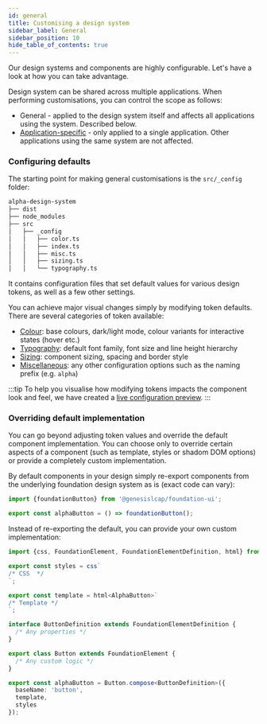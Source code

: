 ```yaml
---
id: general
title: Customising a design system 
sidebar_label: General
sidebar_position: 10
hide_table_of_contents: true
---
```


Our design systems and components are highly configurable. Let's have a look at how you can take advantage.

Design system can be shared across multiple applications. When performing customisations, you can control the scope as follows:

* General - applied to the design system itself and affects all applications using the system. Described below.
* [Application-specific](/web-ui-reference/design-systems/customisation/app-specific/) - only applied to a single application. Other applications using the same system are not affected.

### Configuring defaults

The starting point for making general customisations is the `src/_config` folder:

```bash
alpha-design-system
├── dist
├── node_modules
├── src
│   ├── _config
│   │   ├── color.ts
│   │   ├── index.ts
│   │   ├── misc.ts
│   │   ├── sizing.ts
│   │   └── typography.ts
```

It contains configuration files that set default values for various design tokens, as well as a few other settings.

You can achieve major visual changes simply by modifying token defaults. There are several categories of token available:

* [Colour](/web-ui-reference/design-systems/tokens/colour/): base colours, dark/light mode, colour variants for interactive states (hover etc.)
* [Typography](/web-ui-reference/design-systems/tokens/typography/): default font family, font size and line height hierarchy
* [Sizing](/web-ui-reference/design-systems/tokens/sizing/): component sizing, spacing and border style
* [Miscellaneous](/web-ui-reference/design-systems/tokens/misc/): any other configuration options such as the naming prefix (e.g. `alpha`)

:::tip
To help you visualise how modifying tokens impacts the component look and feel, we have created a [live configuration preview](/web-ui-reference/design-systems/customisation/live-preview/).
:::

### Overriding default implementation

You can go beyond adjusting token values and override the default component implementation. You can choose only to  override certain aspects of a component (such as template, styles or shadom DOM options) or provide a completely custom implementation.

By default components in your design simply re-export components from the underlying foundation design system as is (exact code can vary):

```ts
import {foundationButton} from '@genesislcap/foundation-ui';

export const alphaButton = () => foundationButton();
```

Instead of re-exporting the default, you can provide your own custom implementation:

```ts
import {css, FoundationElement, FoundationElementDefinition, html} from '@genesislcap/foundation-ui';

export const styles = css`
/* CSS  */
`;

export const template = html<AlphaButton>`
/* Template */
`;

interface ButtonDefinition extends FoundationElementDefinition {
  /* Any properties */
}

export class Button extends FoundationElement {
  /* Any custom logic */
}

export const alphaButton = Button.compose<ButtonDefinition>({
  baseName: 'button',
  template,
  styles
});
```
